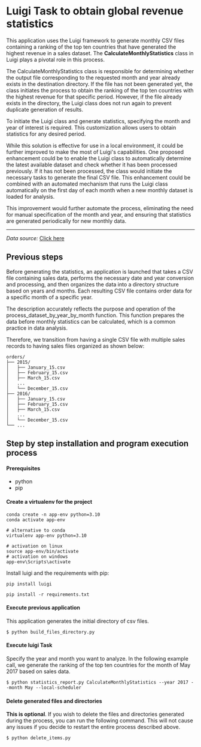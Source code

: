 # Luigi Task to obtain global revenue statistics

This application uses the Luigi framework to generate monthly CSV files containing a ranking of the top ten countries that have generated the highest revenue in a sales dataset. The **CalculateMonthlyStatistics** class in Luigi plays a pivotal role in this process.

The CalculateMonthlyStatistics class is responsible for determining whether the output file corresponding to the requested month and year already exists in the destination directory. If the file has not been generated yet, the class initiates the process to obtain the ranking of the top ten countries with the highest revenue for that specific period. However, if the file already exists in the directory, the Luigi class does not run again to prevent duplicate generation of results.

To initiate the Luigi class and generate statistics, specifying the month and year of interest is required. This customization allows users to obtain statistics for any desired period.

While this solution is effective for use in a local environment, it could be further improved to make the most of Luigi's capabilities. One proposed enhancement could be to enable the Luigi class to automatically determine the latest available dataset and check whether it has been processed previously. If it has not been processed, the class would initiate the necessary tasks to generate the final CSV file. This enhancement could be combined with an automated mechanism that runs the Luigi class automatically on the first day of each month when a new monthly dataset is loaded for analysis.

This improvement would further automate the process, eliminating the need for manual specification of the month and year, and ensuring that statistics are generated periodically for new monthly data.

---
*Data source:* [Click here](https://www.kaggle.com/datasets/annakhew/sample-country-sales-dataset?resource=download)

## Previous steps

Before generating the statistics, an application is launched that takes a CSV file containing sales data, performs the necessary date and year conversion and processing, and then organizes the data into a directory structure based on years and months. Each resulting CSV file contains order data for a specific month of a specific year.

The description accurately reflects the purpose and operation of the process_dataset_by_year_by_month function. This function prepares the data before monthly statistics can be calculated, which is a common practice in data analysis.

Therefore, we transition from having a single CSV file with multiple sales records to having sales files organized as shown below:

```
orders/
├── 2015/
│   ├── January_15.csv
│   ├── February_15.csv
│   ├── March_15.csv
│   ...
│   └── December_15.csv
├── 2016/
│   ├── January_15.csv
│   ├── February_15.csv
│   ├── March_15.csv
│   ...
│   └── December_15.csv
└── ...

```


## Step by step installation and program execution process

#### Prerequisites

- python
- pip


#### Create a virtualenv for the project

```
conda create -n app-env python=3.10
conda activate app-env

# alternative to conda
virtualenv app-env python=3.10

# activation on linux
source app-env/bin/activate
# activation on windows
app-env\Scripts\activate

```

Install luigi and the requirements with pip:

```
pip install luigi

pip install -r requirements.txt

```


#### Execute previous application

This application generates the initial directory of csv files.

```
$ python build_files_directory.py
```


#### Execute luigi Task

Specify the year and month you want to analyze. In the following example call, we generate the ranking of the top ten countries for the month of May 2017 based on sales data.

```
$ python statistics_report.py CalculateMonthlyStatistics --year 2017 --month May --local-scheduler
```


#### Delete generated files and directories

**This is optional**. If you wish to delete the files and directories generated during the process, you can run the following command. This will not cause any issues if you decide to restart the entire process described above.

```
$ python delete_items.py
```
